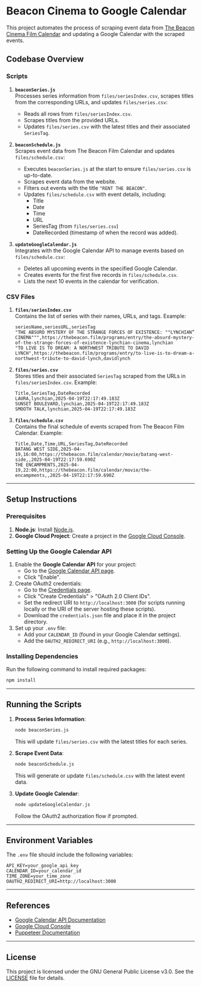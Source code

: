 # Beacon Cinema to Google Calendar

This project automates the process of scraping event data from [The Beacon Cinema Film Calendar](https://thebeacon.film/calendar) and updating a Google Calendar with the scraped events.

## Codebase Overview

### Scripts

1. **`beaconSeries.js`**  
   Processes series information from `files/seriesIndex.csv`, scrapes titles from the corresponding URLs, and updates `files/series.csv`:
   - Reads all rows from `files/seriesIndex.csv`.
   - Scrapes titles from the provided URLs.
   - Updates `files/series.csv` with the latest titles and their associated `SeriesTag`.

2. **`beaconSchedule.js`**  
   Scrapes event data from The Beacon Film Calendar and updates `files/schedule.csv`:
   - Executes `beaconSeries.js` at the start to ensure `files/series.csv` is up-to-date.
   - Scrapes event data from the website.
   - Filters out events with the title `"RENT THE BEACON"`.
   - Updates `files/schedule.csv` with event details, including:
     - Title
     - Date
     - Time
     - URL
     - SeriesTag (from `files/series.csv`)
     - DateRecorded (timestamp of when the record was added).

3. **`updateGoogleCalendar.js`**  
   Integrates with the Google Calendar API to manage events based on `files/schedule.csv`:
   - Deletes all upcoming events in the specified Google Calendar.
   - Creates events for the first five records in `files/schedule.csv`.
   - Lists the next 10 events in the calendar for verification.

### CSV Files

1. **`files/seriesIndex.csv`**  
   Contains the list of series with their names, URLs, and tags. Example:

   ```csv
   seriesName,seriesURL,seriesTag
   "THE ABSURD MYSTERY OF THE STRANGE FORCES OF EXISTENCE: ""LYNCHIAN” CINEMA""",https://thebeacon.film/programs/entry/the-absurd-mystery-of-the-strange-forces-of-existence-lynchian-cinema,lynchian
   "TO LIVE IS TO DREAM: A NORTHWEST TRIBUTE TO DAVID LYNCH",https://thebeacon.film/programs/entry/to-live-is-to-dream-a-northwest-tribute-to-david-lynch,davidlynch
   ```

2. **`files/series.csv`**  
   Stores titles and their associated `SeriesTag` scraped from the URLs in `files/seriesIndex.csv`. Example:

   ```csv
   Title,SeriesTag,DateRecorded
   LAURA,lynchian,2025-04-19T22:17:49.183Z
   SUNSET BOULEVARD,lynchian,2025-04-19T22:17:49.183Z
   SMOOTH TALK,lynchian,2025-04-19T22:17:49.183Z
   ```

3. **`files/schedule.csv`**  
   Contains the final schedule of events scraped from The Beacon Film Calendar. Example:

   ```csv
   Title,Date,Time,URL,SeriesTag,DateRecorded
   BATANG WEST SIDE,2025-04-19,16:00,https://thebeacon.film/calendar/movie/batang-west-side,,2025-04-19T22:17:59.690Z
   THE ENCAMPMENTS,2025-04-19,22:00,https://thebeacon.film/calendar/movie/the-encampments,,2025-04-19T22:17:59.690Z
   ```

---

## Setup Instructions

### Prerequisites

1. **Node.js**: Install [Node.js](https://nodejs.org/).
2. **Google Cloud Project**: Create a project in the [Google Cloud Console](https://console.cloud.google.com/).

### Setting Up the Google Calendar API

1. Enable the **Google Calendar API** for your project:
   - Go to the [Google Calendar API page](https://console.cloud.google.com/apis/library/calendar.googleapis.com).
   - Click "Enable".
2. Create OAuth2 credentials:
   - Go to the [Credentials page](https://console.cloud.google.com/apis/credentials).
   - Click "Create Credentials" > "OAuth 2.0 Client IDs".
   - Set the redirect URI to `http://localhost:3000` (for scripts running locally or the URI of the server hosting these scripts).
   - Download the `credentials.json` file and place it in the project directory.
3. Set up your `.env` file:
   - Add your `CALENDAR_ID` (found in your Google Calendar settings).
   - Add the `OAUTH2_REDIRECT_URI` (e.g., `http://localhost:3000`).

### Installing Dependencies

Run the following command to install required packages:

```bash
npm install
```

---

## Running the Scripts

1. **Process Series Information**:

   ```bash
   node beaconSeries.js
   ```

   This will update `files/series.csv` with the latest titles for each series.

2. **Scrape Event Data**:

   ```bash
   node beaconSchedule.js
   ```

   This will generate or update `files/schedule.csv` with the latest event data.

3. **Update Google Calendar**:

   ```bash
   node updateGoogleCalendar.js
   ```

   Follow the OAuth2 authorization flow if prompted.

---

## Environment Variables

The `.env` file should include the following variables:

```properties
API_KEY=your_google_api_key
CALENDAR_ID=your_calendar_id
TIME_ZONE=your_time_zone
OAUTH2_REDIRECT_URI=http://localhost:3000
```

---

## References

- [Google Calendar API Documentation](https://developers.google.com/calendar)
- [Google Cloud Console](https://console.cloud.google.com/)
- [Puppeteer Documentation](https://pptr.dev/)

---

## License

This project is licensed under the GNU General Public License v3.0. See the [LICENSE](LICENSE) file for details.
